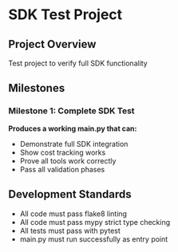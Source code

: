 # SDK Test Project

## Project Overview
Test project to verify full SDK functionality

## Milestones

### Milestone 1: Complete SDK Test
**Produces a working main.py that can:**
- Demonstrate full SDK integration
- Show cost tracking works
- Prove all tools work correctly
- Pass all validation phases

## Development Standards
- All code must pass flake8 linting
- All code must pass mypy strict type checking
- All tests must pass with pytest
- main.py must run successfully as entry point
